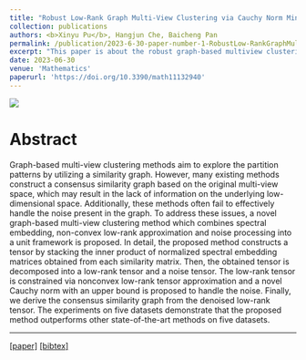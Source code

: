 ```yaml
---
title: "Robust Low-Rank Graph Multi-View Clustering via Cauchy Norm Minimization"
collection: publications
authors: <b>Xinyu Pu</b>, Hangjun Che, Baicheng Pan
permalink: /publication/2023-6-30-paper-number-1-RobustLow-RankGraphMulti-ViewClusteringviaCauchyNormMinimization
excerpt: "This paper is about the robust graph-based multiview clustering. A novel multi-view clustering method referred to as RLGMC is proposed. In this method, we combine spectral embedding, low-rank tensor learning and noise constraints into a unified framework. By learning a robust tensor, the underlying structure implied in multiple views is effectively captured."
date: 2023-06-30
venue: 'Mathematics'
paperurl: 'https://doi.org/10.3390/math11132940'
---
```


<img src='https://xinyu-pu.github.io/images/publication1flow.png'>
 
Abstract
===
Graph-based multi-view clustering methods aim to explore the partition patterns by utilizing a similarity graph. However, many existing methods construct a consensus similarity graph based on the original multi-view space, which may result in the lack of information on the underlying low-dimensional space. Additionally, these methods often fail to effectively handle the noise present in the graph. To address these issues, a novel graph-based multi-view clustering method which combines spectral embedding, non-convex low-rank approximation and noise processing into a unit framework is proposed. In detail, the proposed method constructs a tensor by stacking the inner product of normalized spectral embedding matrices obtained from each similarity matrix. Then, the obtained tensor is decomposed into a low-rank tensor and a noise tensor. The low-rank tensor is constrained via nonconvex low-rank tensor approximation and a novel Cauchy norm with an upper bound is proposed to handle the noise. Finally, we derive the consensus similarity graph from the denoised low-rank tensor. The experiments on five datasets demonstrate that the proposed method outperforms other state-of-the-art methods on five datasets. 


---
[[paper]](https://doi.org/10.3390/math11132940)
[[bibtex]](https://xinyu-pu.github.io/files/mathematics-v11-i13_20231207.bib)

